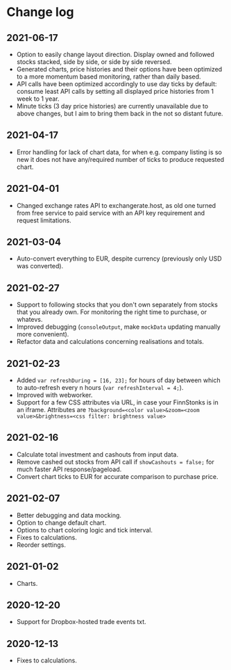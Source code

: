 # Change log

## 2021-06-17

- Option to easily change layout direction. Display owned and followed stocks stacked, side by side, or side by side reversed.
- Generated charts, price histories and their options have been optimized to a more momentum based monitoring, rather than daily based.
- API calls have been optimized accordingly to use day ticks by default: consume least API calls by setting all displayed price histories from 1 week to 1 year.
- Minute ticks (3 day price histories) are currently unavailable due to above changes, but I aim to bring them back in the not so distant future.

## 2021-04-17

- Error handling for lack of chart data, for when e.g. company listing is so new it does not have any/required number of ticks to produce requested chart.

## 2021-04-01

- Changed exchange rates API to exchangerate.host, as old one turned from free service to paid service with an API key requirement and request limitations.

## 2021-03-04

- Auto-convert everything to EUR, despite currency (previously only USD was converted).

## 2021-02-27

- Support to following stocks that you don't own separately from stocks that you already own. For monitoring the right time to purchase, or whatevs.
- Improved debugging (`consoleOutput`, make `mockData` updating manually more convenient).
- Refactor data and calculations concerning realisations and totals.

## 2021-02-23

- Added `var refreshDuring = [16, 23];` for hours of day between which to auto-refresh every n hours (`var refreshInterval = 4;`).
- Improved with webworker.
- Support for a few CSS attributes via URL, in case your FinnStonks is in an iframe. Attributes are `?background=<color value>&zoom=<zoom value>&brightness=<css filter: brightness value>`

## 2021-02-16

- Calculate total investment and cashouts from input data.
- Remove cashed out stocks from API call if `showCashouts = false;` for much faster API response/pageload.
- Convert chart ticks to EUR for accurate comparison to purchase price.

## 2021-02-07

- Better debugging and data mocking.
- Option to change default chart.
- Options to chart coloring logic and tick interval.
- Fixes to calculations.
- Reorder settings.

## 2021-01-02

- Charts.

## 2020-12-20

- Support for Dropbox-hosted trade events txt.

## 2020-12-13

- Fixes to calculations.
